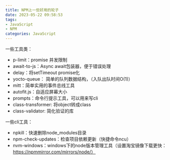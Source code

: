 ```yaml
---
title: NPM上一些好用的轮子
date: 2023-05-22 09:58:53
tags:
- JavaScript
- NPM
categories: JavaScript
---
```


一些工具类：

- p-limit：promise 并发限制
- await-to-js：Async await包装器，便于错误处理
- delay：将setTimeout promise化
- yocto-queue： 简单的队列数据结构，（入队出队时间O(1)）
- mitt：简单实用的事件总线工具
- autofit.js：自适应屏幕大小
- prompts：命令行提示工具，可以用来写cli
- class-transformer: 将object转成class
- class-validator: 简化验证的库

一些cli工具：

- npkill：快速删除node_modules目录
- npm-check-updates：检查项目依赖更新（快捷命令ncu）
- nvm-windows：windows下的node版本管理工具（设置淘宝镜像下载更快：https://npmmirror.com/mirrors/node/）